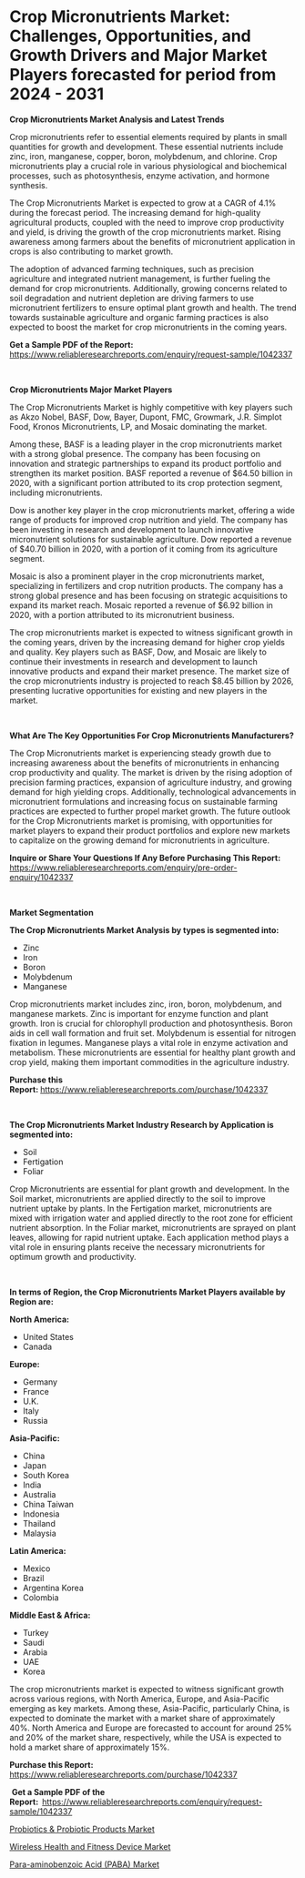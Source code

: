 <p><h1>Crop Micronutrients Market: Challenges, Opportunities, and Growth Drivers and Major Market Players forecasted for period from 2024 - 2031</h1></p><p><strong>Crop Micronutrients Market Analysis and Latest Trends</strong></p>
<p><p>Crop micronutrients refer to essential elements required by plants in small quantities for growth and development. These essential nutrients include zinc, iron, manganese, copper, boron, molybdenum, and chlorine. Crop micronutrients play a crucial role in various physiological and biochemical processes, such as photosynthesis, enzyme activation, and hormone synthesis.</p><p>The Crop Micronutrients Market is expected to grow at a CAGR of 4.1% during the forecast period. The increasing demand for high-quality agricultural products, coupled with the need to improve crop productivity and yield, is driving the growth of the crop micronutrients market. Rising awareness among farmers about the benefits of micronutrient application in crops is also contributing to market growth.</p><p>The adoption of advanced farming techniques, such as precision agriculture and integrated nutrient management, is further fueling the demand for crop micronutrients. Additionally, growing concerns related to soil degradation and nutrient depletion are driving farmers to use micronutrient fertilizers to ensure optimal plant growth and health. The trend towards sustainable agriculture and organic farming practices is also expected to boost the market for crop micronutrients in the coming years.</p></p>
<p><strong>Get a Sample PDF of the Report:&nbsp;</strong> <a href="https://www.reliableresearchreports.com/enquiry/request-sample/1042337">https://www.reliableresearchreports.com/enquiry/request-sample/1042337</a></p>
<p>&nbsp;</p>
<p><strong>Crop Micronutrients Major Market Players</strong></p>
<p><p>The Crop Micronutrients Market is highly competitive with key players such as Akzo Nobel, BASF, Dow, Bayer, Dupont, FMC, Growmark, J.R. Simplot Food, Kronos Micronutrients, LP, and Mosaic dominating the market. </p><p>Among these, BASF is a leading player in the crop micronutrients market with a strong global presence. The company has been focusing on innovation and strategic partnerships to expand its product portfolio and strengthen its market position. BASF reported a revenue of $64.50 billion in 2020, with a significant portion attributed to its crop protection segment, including micronutrients.</p><p>Dow is another key player in the crop micronutrients market, offering a wide range of products for improved crop nutrition and yield. The company has been investing in research and development to launch innovative micronutrient solutions for sustainable agriculture. Dow reported a revenue of $40.70 billion in 2020, with a portion of it coming from its agriculture segment.</p><p>Mosaic is also a prominent player in the crop micronutrients market, specializing in fertilizers and crop nutrition products. The company has a strong global presence and has been focusing on strategic acquisitions to expand its market reach. Mosaic reported a revenue of $6.92 billion in 2020, with a portion attributed to its micronutrient business.</p><p>The crop micronutrients market is expected to witness significant growth in the coming years, driven by the increasing demand for higher crop yields and quality. Key players such as BASF, Dow, and Mosaic are likely to continue their investments in research and development to launch innovative products and expand their market presence. The market size of the crop micronutrients industry is projected to reach $8.45 billion by 2026, presenting lucrative opportunities for existing and new players in the market.</p></p>
<p>&nbsp;</p>
<p><strong>What Are The Key Opportunities For Crop Micronutrients Manufacturers?</strong></p>
<p><p>The Crop Micronutrients market is experiencing steady growth due to increasing awareness about the benefits of micronutrients in enhancing crop productivity and quality. The market is driven by the rising adoption of precision farming practices, expansion of agriculture industry, and growing demand for high yielding crops. Additionally, technological advancements in micronutrient formulations and increasing focus on sustainable farming practices are expected to further propel market growth. The future outlook for the Crop Micronutrients market is promising, with opportunities for market players to expand their product portfolios and explore new markets to capitalize on the growing demand for micronutrients in agriculture.</p></p>
<p><strong>Inquire or Share Your Questions If Any Before Purchasing This Report:</strong> <a href="https://www.reliableresearchreports.com/enquiry/pre-order-enquiry/1042337">https://www.reliableresearchreports.com/enquiry/pre-order-enquiry/1042337</a></p>
<p>&nbsp;</p>
<p><strong>Market Segmentation</strong></p>
<p><strong>The Crop Micronutrients Market Analysis by types is segmented into:</strong></p>
<p><ul><li>Zinc</li><li>Iron</li><li>Boron</li><li>Molybdenum</li><li>Manganese</li></ul></p>
<p><p>Crop micronutrients market includes zinc, iron, boron, molybdenum, and manganese markets. Zinc is important for enzyme function and plant growth. Iron is crucial for chlorophyll production and photosynthesis. Boron aids in cell wall formation and fruit set. Molybdenum is essential for nitrogen fixation in legumes. Manganese plays a vital role in enzyme activation and metabolism. These micronutrients are essential for healthy plant growth and crop yield, making them important commodities in the agriculture industry.</p></p>
<p><strong>Purchase this Report:&nbsp;</strong><a href="https://www.reliableresearchreports.com/purchase/1042337">https://www.reliableresearchreports.com/purchase/1042337</a></p>
<p>&nbsp;</p>
<p><strong>The Crop Micronutrients Market Industry Research by Application is segmented into:</strong></p>
<p><ul><li>Soil</li><li>Fertigation</li><li>Foliar</li></ul></p>
<p><p>Crop Micronutrients are essential for plant growth and development. In the Soil market, micronutrients are applied directly to the soil to improve nutrient uptake by plants. In the Fertigation market, micronutrients are mixed with irrigation water and applied directly to the root zone for efficient nutrient absorption. In the Foliar market, micronutrients are sprayed on plant leaves, allowing for rapid nutrient uptake. Each application method plays a vital role in ensuring plants receive the necessary micronutrients for optimum growth and productivity.</p></p>
<p>&nbsp;</p>
<p><strong>In terms of Region, the Crop Micronutrients Market Players available by Region are:</strong></p>
<p>
    <p> <strong> North America: </strong>
        <ul>
            <li>United States</li>
            <li>Canada</li>
        </ul>
        </p> 
    <p> <strong> Europe: </strong>
        <ul>
            <li>Germany</li>
            <li>France</li>
            <li>U.K.</li>
            <li>Italy</li>
            <li>Russia</li>
        </ul>
        </p> 
    <p> <strong> Asia-Pacific: </strong>
        <ul>
            <li>China</li>
            <li>Japan</li>
            <li>South Korea</li>
            <li>India</li>
            <li>Australia</li>
            <li>China Taiwan</li>
            <li>Indonesia</li>
            <li>Thailand</li>
            <li>Malaysia</li>
        </ul>
        </p> 
    <p> <strong> Latin America: </strong>
        <ul>
            <li>Mexico</li>
            <li>Brazil</li>
            <li>Argentina Korea</li>
            <li>Colombia</li>
        </ul>
        </p> 
    <p> <strong> Middle East & Africa: </strong>
        <ul>
            <li>Turkey</li>
            <li>Saudi</li>
            <li>Arabia</li>
            <li>UAE</li>
            <li>Korea</li>
        </ul>
    </p>
    </p>
<p><p>The crop micronutrients market is expected to witness significant growth across various regions, with North America, Europe, and Asia-Pacific emerging as key markets. Among these, Asia-Pacific, particularly China, is expected to dominate the market with a market share of approximately 40%. North America and Europe are forecasted to account for around 25% and 20% of the market share, respectively, while the USA is expected to hold a market share of approximately 15%.</p></p>
<p><strong>Purchase this Report: </strong><a href="https://www.reliableresearchreports.com/purchase/1042337">https://www.reliableresearchreports.com/purchase/1042337</a></p>
<p>&nbsp;<strong>Get a Sample PDF of the Report:&nbsp;&nbsp;</strong><a href="https://www.reliableresearchreports.com/enquiry/request-sample/1042337">https://www.reliableresearchreports.com/enquiry/request-sample/1042337</a></p>
<p><strong></strong></p>
<p><p><a href="https://view.publitas.com/reportprime-1/probiotics-probiotic-products-market-offers-provide-insightful-data-for-the-time-period-from-2024-to-2031-and-also-provide-analysis-based-on-application-type-and-region/">Probiotics & Probiotic Products Market</a></p><p><a href="https://view.publitas.com/reportprime-1/wireless-health-and-fitness-device-market-size-2024-2031-global-industrial-analysis-key-geographical-regions-market-share-top-key-players-product-types-and-forecast-research-report/">Wireless Health and Fitness Device Market</a></p><p><a href="https://view.publitas.com/reportprime-1/para-aminobenzoic-acid-paba-market-analysis-and-market-size-global-industry-overview-market-segmentation-and-forecast-2024-to-2031/">Para-aminobenzoic Acid (PABA) Market</a></p></p>
